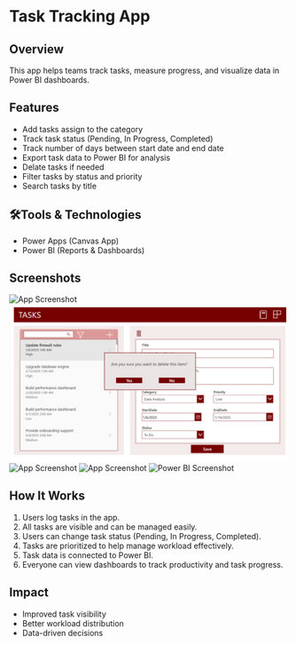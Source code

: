 
# Task Tracking App

## Overview
This app helps teams track tasks, measure progress, and visualize data in Power BI dashboards.  

## Features
- Add tasks assign to the category
- Track task status (Pending, In Progress, Completed)
- Track number of days between start date and end date
- Export task data to Power BI for analysis
- Delate tasks if needed
- Filter tasks by status and priority
- Search tasks by title

## 🛠Tools & Technologies
- Power Apps (Canvas App)  
- Power BI (Reports & Dashboards)  

## Screenshots
![App Screenshot](./Images./screenshot1.png)
![App Screenshot](./Images/screenshot2.png)
![App Screenshot](./screenshot3.png)
![App Screenshot](./screenshot4.png)
![Power BI Screenshot](./screenshot5.png)

## How It Works
1. Users log tasks in the app.
2. All tasks are visible and can be managed easily.
3. Users can change task status (Pending, In Progress, Completed).
4. Tasks are prioritized to help manage workload effectively.
5. Task data is connected to Power BI.
6. Everyone can view dashboards to track productivity and task progress.

## Impact
- Improved task visibility  
- Better workload distribution  
- Data-driven decisions
